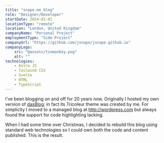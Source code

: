 ```yaml
---
title: "snape.me blog"
role: "Designer/Developer"
startDate: 2024-01-01
locationType: "remote"
location: "London, United Kingdom"
companyName: "Personal Project"
employmentType: "Side-Project"
companyUrl: "https://github.com/jsnape/jsnape.github.io"
companyLogo:
    src: "@assets/tinmonkey.png"
    alt: ""
technologies:
    - Astro JS
    - Tailwind CSS
    - Svelte
    - HTML
    - TypeScript
---
```

I've been blogging on and off for 20 years now. Originally I hosted my own version of [dasBlog](https://github.com/shanselman/dasblog); in fact its Tricoleur theme was created by me. For simplicity I moved to a managed blog at http://wordpress.com but always found the support for code highlighting lacking.

When I had some time over Christmas, I decided to rebuild this blog using standard web technologies so I could own both the code and content published. This is the result.
